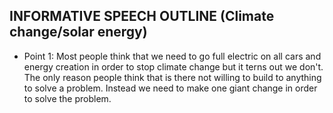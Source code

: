 ## INFORMATIVE SPEECH OUTLINE (Climate change/solar energy)

  - Point 1: Most people think that we need to go full electric on all cars and energy creation in order to stop climate change but it terns out we don't. The only reason people think that is there not willing to build to anything to solve a problem. Instead we need to make one giant change in order to solve the problem.
